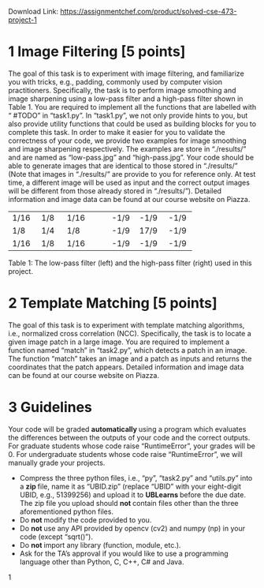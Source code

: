 Download Link: https://assignmentchef.com/product/solved-cse-473-project-1
<br>
<h1>1        Image Filtering [5 points]</h1>

The goal of this task is to experiment with image filtering, and familiarize you with tricks, e.g., padding, commonly used by computer vision practitioners. Specifically, the task is to perform image smoothing and image sharpening using a low-pass filter and a high-pass filter shown in Table 1. You are required to implement all the functions that are labelled with “ #TODO” in “task1.py”. In “task1.py”, we not only provide hints to you, but also provide utility functions that could be used as building blocks for you to complete this task. In order to make it easier for you to validate the correctness of your code, we provide two examples for image smoothing and image sharpening respectively. The examples are store in “./results/” and are named as “low-pass.jpg” and “high-pass.jpg”. Your code should be able to generate images that are identical to those stored in “./results/” (Note that images in “./results/” are provide to you for reference only. At test time, a different image will be used as input and the correct output images will be different from those already stored in “./results/”). Detailed information and image data can be found at our course website on Piazza.

<table width="260">

 <tbody>

  <tr>

   <td width="43">1/16</td>

   <td width="36">1/8</td>

   <td width="43">1/16</td>

   <td rowspan="3" width="16"> </td>

   <td width="40">-1/9</td>

   <td width="43">-1/9</td>

   <td width="40">-1/9</td>

  </tr>

  <tr>

   <td width="43">1/8</td>

   <td width="36">1/4</td>

   <td width="43">1/8</td>

   <td width="40">-1/9</td>

   <td width="43">17/9</td>

   <td width="40">-1/9</td>

  </tr>

  <tr>

   <td width="43">1/16</td>

   <td width="36">1/8</td>

   <td width="43">1/16</td>

   <td width="40">-1/9</td>

   <td width="43">-1/9</td>

   <td width="40">-1/9</td>

  </tr>

 </tbody>

</table>

Table 1: The low-pass filter (left) and the high-pass filter (right) used in this project.

<h1>2        Template Matching [5 points]</h1>

The goal of this task is to experiment with template matching algorithms, i.e., normalized cross correlation (NCC). Specifically, the task is to locate a given image patch in a large image. You are required to implement a function named “match” in “task2.py”, which detects a patch in an image. The function “match” takes an image and a patch as inputs and returns the coordinates that the patch appears. Detailed information and image data can be found at our course website on Piazza.

<h1>3        Guidelines</h1>

Your code will be graded <strong>automatically </strong>using a program which evaluates the differences between the outputs of your code and the correct outputs. For graduate students whose code raise “RuntimeError”, your grades will be 0. For undergraduate students whose code raise “RuntimeError”, we will manually grade your projects.

<ul>

 <li>Compress the three python files, i.e., “py”, “task2.py” and “utils.py” into a <strong>zip </strong>file, name it as “UBID.zip” (replace “UBID” with your eight-digit UBID, e.g., 51399256) and upload it to <strong>UBLearns </strong>before the due date. The zip file you upload should <strong>not </strong>contain files other than the three aforementioned python files.</li>

 <li>Do <strong>not </strong>modify the code provided to you.</li>

 <li>Do <strong>not </strong>use any API provided by opencv (cv2) and numpy (np) in your code (except “sqrt()”).</li>

 <li>Do <strong>not </strong>import any library (function, module, etc.).</li>

 <li>Ask for the TA’s approval if you would like to use a programming language other than Python, C, C++, C# and Java.</li>

</ul>

1